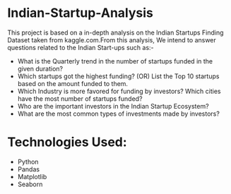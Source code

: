 # Indian-Startup-Analysis
This project is based on a in-depth analysis on the Indian Startups Finding Dataset taken from kaggle.com.From this analysis, We intend to answer questions related to the Indian Start-ups such as:-

* What is the Quarterly trend in the number of startups funded in the given duration?
* Which startups got the highest funding? (OR) List the Top 10 startups based on the amount funded to them.
* Which Industry is more favored for funding by investors? Which cities have the most number of startups funded?
* Who are the important investors in the Indian Startup Ecosystem?
* What are the most common types of investments made by investors?
# Technologies Used:
* Python
* Pandas
* Matplotlib
* Seaborn
